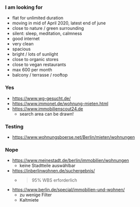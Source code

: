 ### I am looking for
- flat for unlimited duration
- moving in mid of April 2020, latest end of june
- close to nature / green surrounding
- silent: sleep, meditation, calmness
- good internet
- very clean
- spacious
- bright / lots of sunlight
- close to organic stores
- close to vegan restaurants
- max 600 per month
- balcony / terrasse / rooftop

### Yes
- https://www.wg-gesucht.de/
- https://www.immonet.de/wohnung-mieten.html
- https://www.immobilienscout24.de
  - search area can be drawn!

### Testing 
- https://www.wohnungsboerse.net/Berlin/mieten/wohnungen

### Nope
- https://www.meinestadt.de/berlin/immobilien/wohnungen
  - keine Stadtteile auswählbar
- https://inberlinwohnen.de/suchergebnis/
  - > 95% WBS erforderlich
- https://www.berlin.de/special/immobilien-und-wohnen/
  - zu wenige Filter
  - Kaltmiete
